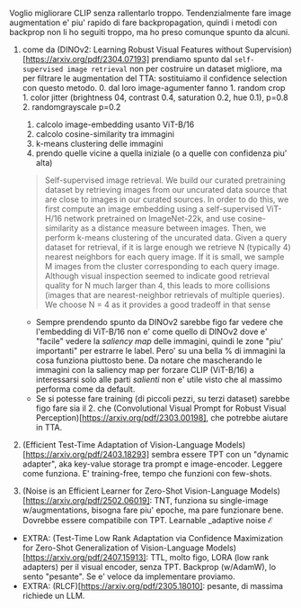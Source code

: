 Voglio migliorare CLIP senza rallentarlo troppo. Tendenzialmente fare image augmentation e' piu' rapido di fare backpropagation, quindi i metodi con backprop non li ho seguiti troppo, ma ho preso comunque spunto da alcuni.

1. come da (DINOv2: Learning Robust Visual Features without Supervision)[https://arxiv.org/pdf/2304.07193] prendiamo spunto dal `self-supervised image retrieval` non per costruire un dataset migliore, ma per filtrare le augmentation del TTA: sostituiamo il confidence selection con questo metodo.
    0. dal loro image-agumenter fanno
        1. random crop
            1. color jitter (brightness 04, contrast 0.4, saturation 0.2, hue 0.1), p=0.8
            2. randomgrayscale p=0.2
    
    1. calcolo image-embedding usanto ViT-B/16
    2. calcolo cosine-similarity tra immagini
    3. k-means clustering delle immagini
    4. prendo quelle vicine a quella iniziale (o a quelle con confidenza piu' alta)

    > Self-supervised image retrieval. We build our curated pretraining dataset by retrieving images from our uncurated data source that are close to images in our curated sources. In order to do this, we first compute an image embedding using a self-supervised ViT-H/16 network pretrained on ImageNet-22k, and use cosine-similarity as a distance measure between images. Then, we perform k-means clustering of the uncurated data. Given a query dataset for retrieval, if it is large enough we retrieve N (typically 4) nearest neighbors for each query image. If it is small, we sample M images from the cluster corresponding to each query image. Although visual inspection seemed to indicate good retrieval quality for N much larger than 4, this leads to more collisions (images that are nearest-neighbor retrievals of multiple queries). We choose N = 4 as it provides a good tradeoff in that sense

    - Sempre prendendo spunto da DINOv2 sarebbe figo far vedere che l'embedding di ViT-B/16 non e' come quello di DINOv2 dove e' "facile" vedere la _saliency map_ delle immagini, quindi le zone "piu' importanti" per estrarre le label. Pero' su una bella % di immagini la cosa funziona piuttosto bene. Da notare che mascherando le immagini con la saliency map per forzare CLIP (ViT-B/16) a interessarsi solo alle parti _salienti_ non e' utile visto che al massimo performa come da default.
    - Se si potesse fare training (di piccoli pezzi, su terzi dataset) sarebbe figo fare sia il 2. che (Convolutional Visual Prompt for Robust Visual Perception)[https://arxiv.org/pdf/2303.00198], che potrebbe aiutare in TTA.

2. (Efficient Test-Time Adaptation of Vision-Language Models)[https://arxiv.org/pdf/2403.18293] sembra essere TPT con un "dynamic adapter", aka key-value storage tra prompt e image-encoder. Leggere come funziona. E' training-free, tempo che funzioni con few-shots.

3. (Noise is an Efficient Learner for Zero-Shot Vision-Language Models)[https://arxiv.org/pdf/2502.06019]: TNT, funziona su single-image w/augmentations, bisogna fare piu' epoche, ma pare funzionare bene. Dovrebbe essere compatibile con TPT. Learnable _adaptive noise $\mathcal{E}$



- EXTRA: (Test-Time Low Rank Adaptation via Confidence Maximization for Zero-Shot Generalization of Vision-Language Models)[https://arxiv.org/pdf/2407.15913]: TTL, molto figo, LORA (low rank adapters) per il visual encoder, senza TPT. Backprop (w/AdamW), lo sento "pesante". Se e' veloce da implementare proviamo.
- EXTRA: (RLCF)[https://arxiv.org/pdf/2305.18010]: pesante, di massima richiede un LLM.
